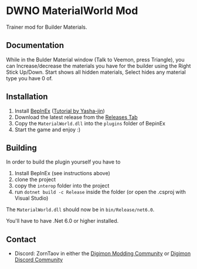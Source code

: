 # DWNO MaterialWorld Mod

Trainer mod for Builder Materials.

## Documentation

While in the Bulder Material window (Talk to Veemon, press Triangle), you can Increase/decrease the materials you have for the builder using the Right Stick Up/Down. Start shows all hidden materials, Select hides any material type you have 0 of.

## Installation

1. Install [BepInEx](https://github.com/BepInEx/BepInEx) ([Tutorial by Yasha-jin](https://github.com/Yasha-jin/DWNOModdingGuides/blob/main/Guides/HowToInstallBepInExForDWNO.md))
2. Download the latest release from the [Releases Tab](https://github.com/ZornTaov/DWNO-Mod-MaterialWorld/releases)
3. Copy the `MaterialWorld.dll` into the `plugins` folder of BepinEx
4. Start the game and enjoy :)

## Building

In order to build the plugin yourself you have to

1. Install BepInEx (see instructions above)
2. clone the project
3. copy the `interop` folder into the project
4. run `dotnet build -c Release` inside the folder (or open the .csproj with Visual Studio)

The `MaterialWorld.dll` should now be in `bin/Release/net6.0`.

You'll have to have .Net 6.0 or higher installed.

## Contact
* Discord: ZornTaov in either the [Digimon Modding Community](https://discord.gg/cb5AuxU6su) or [Digimon Discord Community](https://discord.gg/0VODO3ww0zghqOCO)